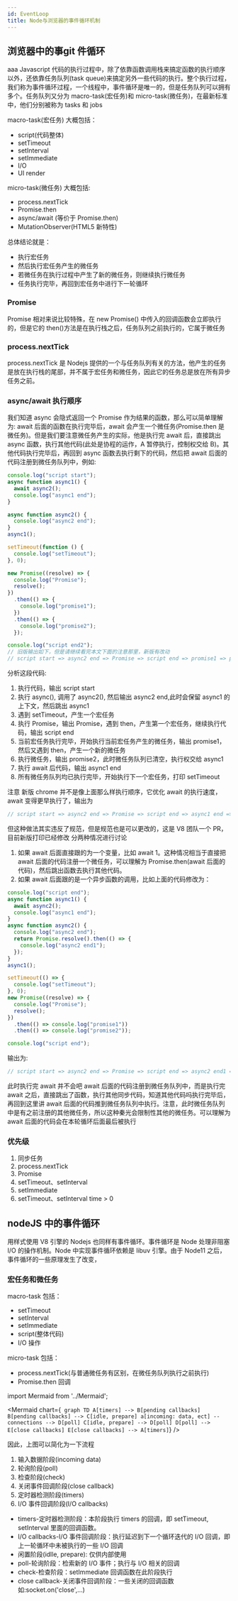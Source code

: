 ```yaml
---
id: EventLoop
title: Node与浏览器的事件循环机制
---
```


## 浏览器中的事git 件循环
aaa
Javascript 代码的执行过程中，除了依靠函数调用栈来搞定函数的执行顺序以外，还依靠任务队列(task queue)来搞定另外一些代码的执行。整个执行过程，我们称为事件循环过程，一个线程中，事件循环是唯一的，但是任务队列可以拥有多个。任务队列又分为 macro-task(宏任务)和 micro-task(微任务)，在最新标准中，他们分别被称为 tasks 和 jobs

macro-task(宏任务) 大概包括：

- script(代码整体)
- setTimeout
- setInterval
- setImmediate
- I/O
- UI render

micro-task(微任务) 大概包括:

- process.nextTick
- Promise.then
- async/await (等价于 Promise.then)
- MutationObserver(HTML5 新特性)

总体结论就是：

- 执行宏任务
- 然后执行宏任务产生的微任务
- 若微任务在执行过程中产生了新的微任务，则继续执行微任务
- 任务执行完毕，再回到宏任务中进行下一轮循环

### Promise

Promise 相对来说比较特殊，在 new Promise() 中传入的回调函数会立即执行的，但是它的 then()方法是在执行栈之后，任务队列之前执行的，它属于微任务

### process.nextTick

process.nextTick 是 Nodejs 提供的一个与任务队列有关的方法，他产生的任务是放在执行栈的尾部，并不属于宏任务和微任务，因此它的任务总是放在所有异步任务之前。

### async/await 执行顺序

我们知道 async 会隐式返回一个 Promise 作为结果的函数，那么可以简单理解为: await 后面的函数在执行完毕后，await 会产生一个微任务(Promise.then 是微任务)。但是我们要注意微任务产生的实际，他是执行完 await 后，直接跳出 async 函数，执行其他代码(此处是协程的运作，A 暂停执行，控制权交给 B)。其他代码执行完毕后，再回到 async 函数去执行剩下的代码，然后把 await 后面的代码注册到微任务队列中，例如:

```js
console.log("script start");
async function async1() {
  await async2();
  console.log("async1 end");
}

async function async2() {
  console.log("async2 end");
}
async1();

setTimeout(function () {
  console.log("setTimeout");
}, 0);

new Promise((resolve) => {
  console.log("Promise");
  resolve();
})
  .then(() => {
    console.log("promise1");
  })
  .then(() => {
    console.log("promise2");
  });

console.log("script end2");
// 旧版输出如下，但是请继续看完本文下面的注意那里，新版有改动
// script start => async2 end => Promise => script end => promise1 => promise2 => async1 end => setTimeout
```

分析这段代码:

1. 执行代码，输出 script start
2. 执行 async(), 调用了 async2(), 然后输出 async2 end,此时会保留 async1 的上下文，然后跳出 async1
3. 遇到 setTimeout，产生一个宏任务
4. 执行 Promise，输出 Promise，遇到 then，产生第一个宏任务，继续执行代码，输出 script end
5. 当前宏任务执行完毕，开始执行当前宏任务产生的微任务，输出 promise1，然后又遇到 then，产生一个新的微任务
6. 执行微任务，输出 promise2，此时微任务队列已清空，执行权交给 async1
7. 执行 await 后代码，输出 async1 end
8. 所有微任务队列均已执行完毕，开始执行下一个宏任务，打印 setTimeout

注意
新版 chrome 并不是像上面那么样执行顺序，它优化 await 的执行速度，await 变得更早执行了，输出为

```js
// script start => async2 end => Promise => script end => async1 end => promise1 => promise2 => setTimeout
```

但这种做法其实违反了规范，但是规范也是可以更改的，这是 V8 团队一个 PR，目前新版打印已经修改
分两种情况进行讨论

1. 如果 await 后面直接跟的为一个变量，比如 await 1。这种情况相当于直接把 await 后面的代码注册一个微任务，可以理解为 Promise.then(await 后面的代码)，然后跳出函数去执行其他代码。
2. 如果 await 后面跟的是一个异步函数的调用，比如上面的代码修改为：

```js
console.log("script end");
async function async1() {
  await async2();
  console.log("async1 end");
}
async function async2() {
  console.log("async2 end");
  return Promise.resolve().then(() => {
    console.log("async2 end1");
  });
}
async1();

setTimeout(() => {
  console.log("setTimeout");
}, 0);
new Promise((resolve) => {
  console.log("Promise");
  resolve();
})
  .then(() => console.log("promise1"))
  .then(() => console.log("promise2"));

console.log("script end");
```

输出为:

```js
// script start => async2 end => Promise => script end => async2 end1 => promise1 => promise2 => async1 end => setTimeout
```

此时执行完 await 并不会吧 await 后面的代码注册到微任务队列中，而是执行完 await 之后，直接跳出了函数，执行其他同步代码，知道其他代码吗执行完毕后，再回到这里讲 await 后面的代码推到微任务队列中执行。注意，此时微任务队列中是有之前注册的其他微任务，所以这种秦光会限制性其他的微任务。可以理解为 await 后面的代码会在本轮循环后面最后被执行

### 优先级

1. 同步任务
2. process.nextTick
3. Promise
4. setTimeout、setInterval
5. setImmediate
6. setTimeout、setInterval time > 0

## nodeJS 中的事件循环

用样式使用 V8 引擎的 Nodejs 也同样有事件循环。事件循环是 Node 处理非阻塞 I/O 的操作机制。Node 中实现事件循环依赖是 libuv 引擎。由于 Node11 之后，事件循环的一些原理发生了改变，

### 宏任务和微任务

macro-task 包括：

- setTimeout
- setInterval
- setImmediate
- script(整体代码)
- I/O 操作

micro-task 包括：

- process.nextTick(与普通微任务有区别，在微任务队列执行之前执行)
- Promise.then 回调

import Mermaid from '../Mermaid';

<Mermaid chart={`
    graph TD
        A[timers] --> B[pending callbacks]
        B[pending callbacks] --> C[idle, prepare]
        a[incoming: data, ect] -- connections --> D[poll]
        C[idle, prepare] --> D[poll]
        D[poll] --> E[close callbacks]
        E[close callbacks] --> A[timers]`} 
/>



因此，上图可以简化为一下流程

1. 输入数据阶段(incoming data)
2. 轮询阶段(poll)
3. 检查阶段(check)
4. 关闭事件回调阶段(close callback)
5. 定时器检测阶段(timers)
6. I/O 事件回调阶段(I/O callbacks)

- timers-定时器检测阶段：本阶段执行 timers 的回调，即 setTimeout, setInterval 里面的回调函数。
- I/O callbacks-I/O 事件回调阶段：执行延迟到下一个循环迭代的 I/O 回调，即上一轮循环中未被执行的一些 I/O 回调
- 闲置阶段(idlle, prepare): 仅供内部使用
- poll-轮询阶段：检索新的 I/O 事件；执行与 I/O 相关的回调
- check-检查阶段：setImmediate 回调函数在此阶段执行
- close callback-关闭事件回调阶段：一些关闭的回调函数如:socket.on('close',...)
